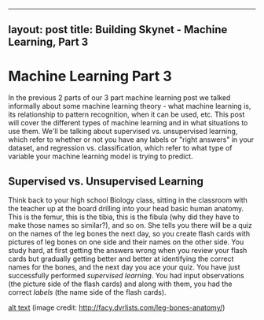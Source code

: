 
---
layout: post
title: Building Skynet - Machine Learning, Part 3
---
# Machine Learning Part 3

In the previous 2 parts of our 3 part machine learning post we talked informally about some machine learning theory - what machine learning is, its relationship to pattern recognition, when it can be used, etc. This post will cover the different types of machine learning and in what situations to use them. We'll be talking about supervised vs. unsupervised learning, which refer to whether or not you have any labels or "right answers" in your dataset, and regression vs. classification, which refer to what type of variable your machine learning model is trying to predict.

## Supervised vs. Unsupervised Learning

Think back to your high school Biology class, sitting in the classroom with the teacher up at the board drilling into your head basic human anatomy. This is the femur, this is the tibia, this is the fibula (why did they have to make those names so similar?), and so on. She tells you there will be a quiz on the names of the leg bones the next day, so you create flash cards with pictures of leg bones on one side and their names on the other side. You study hard, at first getting the answers wrong when you review your flash cards but gradually getting better and better at identifying the correct names for the bones, and the next day you ace your quiz. You have just successfully performed *supervised learning*. You had input observations (the picture side of the flash cards) and along with them, you had the correct *labels* (the name side of the flash cards).

[alt text](https://s-media-cache-ak0.pinimg.com/236x/49/67/f1/4967f15bf453e7555fcce9b534cc3bc8.jpg)
(image credit: http://facy.dvrlists.com/leg-bones-anatomy/)
